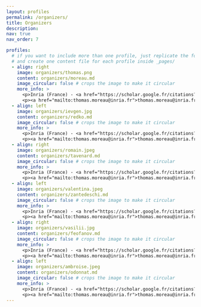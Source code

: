 ```yaml
---
layout: profiles
permalink: /organizers/
title: Organizers
description: 
nav: true
nav_order: 7

profiles:
  # if you want to include more than one profile, just replicate the following block
  # and create one content file for each profile inside _pages/
  - align: right
    image: organizers/thomas.png
    content: organizers/moreau.md
    image_circular: false # crops the image to make it circular
    more_info: >
      <p>Inria (France) - <a href="https://scholar.google.fr/citations?user=HEO_PsAAAAAJ">Google Scholar</a> </p>
      <p><a href="mailto:thomas.moreau@inria.fr">thomas.moreau@inria.fr</a></p>
  - align: left
    image: organizers/ievgen.jpg
    content: organizers/redko.md
    image_circular: false # crops the image to make it circular
    more_info: >
      <p>Inria (France) - <a href="https://scholar.google.fr/citations?user=HEO_PsAAAAAJ">Google Scholar</a> </p>
      <p><a href="mailto:thomas.moreau@inria.fr">thomas.moreau@inria.fr</a></p>
  - align: right
    image: organizers/romain.jpeg
    content: organizers/tavenard.md
    image_circular: false # crops the image to make it circular
    more_info: >
      <p>Inria (France) - <a href="https://scholar.google.fr/citations?user=HEO_PsAAAAAJ">Google Scholar</a> </p>
      <p><a href="mailto:thomas.moreau@inria.fr">thomas.moreau@inria.fr</a></p>
  - align: left
    image: organizers/valentina.jpeg
    content: organizers/zantedeschi.md
    image_circular: false # crops the image to make it circular
    more_info: >
      <p>Inria (France) - <a href="https://scholar.google.fr/citations?user=HEO_PsAAAAAJ">Google Scholar</a> </p>
      <p><a href="mailto:thomas.moreau@inria.fr">thomas.moreau@inria.fr</a></p>
  - align: right
    image: organizers/vasilii.jpg
    content: organizers/feofanov.md
    image_circular: false # crops the image to make it circular
    more_info: >
      <p>Inria (France) - <a href="https://scholar.google.fr/citations?user=HEO_PsAAAAAJ">Google Scholar</a> </p>
      <p><a href="mailto:thomas.moreau@inria.fr">thomas.moreau@inria.fr</a></p>
  - align: left
    image: organizers/ambroise.jpeg
    content: organizers/odonnat.md
    image_circular: false # crops the image to make it circular
    more_info: >
      <p>Inria (France) - <a href="https://scholar.google.fr/citations?user=HEO_PsAAAAAJ">Google Scholar</a> </p>
      <p><a href="mailto:thomas.moreau@inria.fr">thomas.moreau@inria.fr</a></p>
---
```

